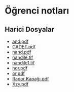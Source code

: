 # Öğrenci notları


<!--HariciDosyalar-->

## Harici Dosyalar

- [and.pdf](./and.pdf)
- [CADET.pdf](./CADET.pdf)
- [nand.pdf](./nand.pdf)
- [nandile.tif](./nandile.tif)
- [nandile1.tif](./nandile1.tif)
- [nor.pdf](./nor.pdf)
- [or.pdf](./or.pdf)
- [Rapor Kapağı.pdf](./Rapor%20Kapa%C4%9F%C4%B1.pdf)
- [Xzy.pdf](./Xzy.pdf)


<!--HariciDosyalar-->

